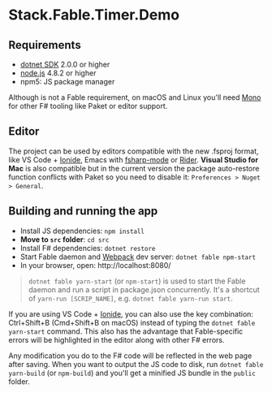 # Stack.Fable.Timer.Demo

## Requirements

* [dotnet SDK](https://www.microsoft.com/net/download/core) 2.0.0 or higher
* [node.js](https://nodejs.org) 4.8.2 or higher
* npm5: JS package manager

Although is not a Fable requirement, on macOS and Linux you'll need [Mono](http://www.mono-project.com/) for other F# tooling like Paket or editor support.

## Editor

The project can be used by editors compatible with the new .fsproj format, like VS Code + [Ionide](http://ionide.io/), Emacs with [fsharp-mode](https://github.com/fsharp/emacs-fsharp-mode) or [Rider](https://www.jetbrains.com/rider/). **Visual Studio for Mac** is also compatible but in the current version the package auto-restore function conflicts with Paket so you need to disable it: `Preferences > Nuget > General`.

## Building and running the app

* Install JS dependencies: `npm install`
* **Move to `src` folder**: `cd src`
* Install F# dependencies: `dotnet restore`
* Start Fable daemon and [Webpack](https://webpack.js.org/) dev server: `dotnet fable npm-start`
* In your browser, open: http://localhost:8080/

> `dotnet fable yarn-start` (or `npm-start`) is used to start the Fable daemon and run a script in package.json concurrently. It's a shortcut of `yarn-run [SCRIP_NAME]`, e.g. `dotnet fable yarn-run start`.

If you are using VS Code + [Ionide](http://ionide.io/), you can also use the key combination: Ctrl+Shift+B (Cmd+Shift+B on macOS) instead of typing the `dotnet fable yarn-start` command. This also has the advantage that Fable-specific errors will be highlighted in the editor along with other F# errors.

Any modification you do to the F# code will be reflected in the web page after saving. When you want to output the JS code to disk, run `dotnet fable yarn-build` (or `npm-build`) and you'll get a minified JS bundle in the `public` folder.
